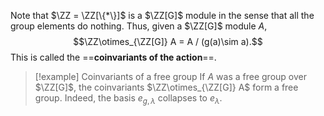 Note that $\ZZ = \ZZ[\{*\}]$ is a $\ZZ[G]$ module in the sense that all the group elements do nothing. Thus, given a $\ZZ[G]$ module $A$, $$\ZZ\otimes_{\ZZ[G]} A = A / (g(a)\sim a).$$This is called the ==**coinvariants of the action**==.

>[!example] Coinvariants of a free group
>If $A$ was a free group over $\ZZ[G]$, the coinvariants $\ZZ\otimes_{\ZZ[G]} A$ form a free group. Indeed, the basis $e_{g, \lambda}$ collapses to $e_\lambda$.